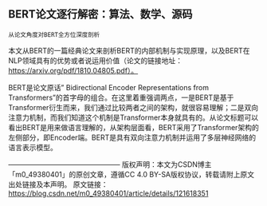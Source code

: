 ## BERT论文逐行解密：算法、数学、源码


    从论文角度对BERT全方位深度剖析

本文从BERT的一篇经典论文来剖析BERT的内部机制与实现原理，以及BERT在NLP领域具有的优势或者说运用价值（论文的链接地址：https://arxiv.org/pdf/1810.04805.pdf）。

BERT是论文原话” Bidirectional Encoder Representations from Transformers”的首字母的组合。在这里着重强调两点，一是BERT是基于Transformer衍生而来，我们通过比较两者之间的架构，就很容易理解；二是双向注意力机制，而我们知道这个机制是Transformer本身就具有的。从论文标题可以看出BERT是用来做语言理解的，从架构层面看，BERT采用了Transformer架构的左侧部分，即Encoder端。BERT是具有双向注意力机制并运用了多层神经网络的语言表示模型。


————————————————
版权声明：本文为CSDN博主「m0_49380401」的原创文章，遵循CC 4.0 BY-SA版权协议，转载请附上原文出处链接及本声明。
原文链接：https://blog.csdn.net/m0_49380401/article/details/121618351
